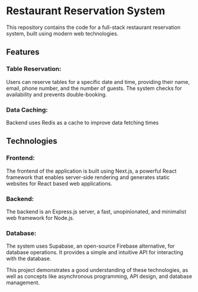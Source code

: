 # Restaurant Reservation System
This repository contains the code for a full-stack restaurant reservation system, built using modern web technologies.

## Features
### Table Reservation: 
Users can reserve tables for a specific date and time, providing their name, email, phone number, and the number of guests. The system checks for availability and prevents double-booking.
### Data Caching:
Backend uses Redis as a cache to improve data fetching times
## Technologies
### Frontend: 
The frontend of the application is built using Next.js, a powerful React framework that enables server-side rendering and generates static websites for React based web applications.

### Backend: 
The backend is an Express.js server, a fast, unopinionated, and minimalist web framework for Node.js.

### Database: 
The system uses Supabase, an open-source Firebase alternative, for database operations. It provides a simple and intuitive API for interacting with the database.

This project demonstrates a good understanding of these technologies, as well as concepts like asynchronous programming, API design, and database management.
